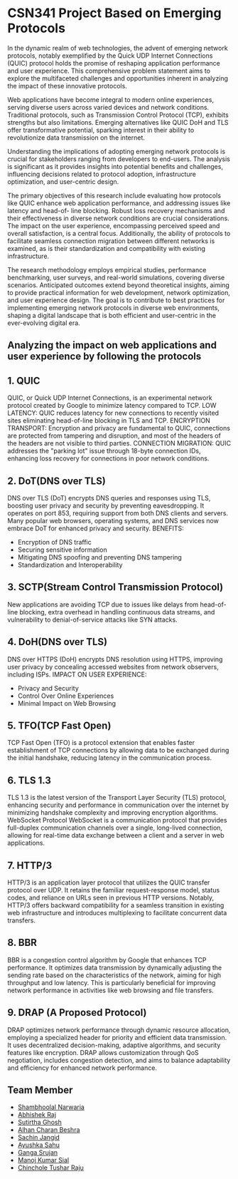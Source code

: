 # CSN341 Project Based on Emerging Protocols
In the dynamic realm of web technologies, the advent of emerging network protocols, notably exemplified by the Quick UDP Internet Connections  (QUIC) protocol holds 
the promise of reshaping application performance and user experience. This comprehensive problem statement aims to explore the multifaceted challenges and 
opportunities inherent in analyzing the impact of these innovative protocols.

Web applications have become integral to modern online experiences, serving diverse users across varied devices and network conditions. Traditional protocols, such as 
Transmission Control Protocol (TCP), exhibits strengths but also limitations. Emerging alternatives like QUIC DoH and TLS offer transformative potential, sparking 
interest in their ability to revolutionize data transmission on the internet.

Understanding the implications of adopting emerging network protocols is crucial for stakeholders ranging from developers to end-users. The analysis is significant as 
it provides insights into potential benefits and challenges, influencing decisions related to protocol adoption, infrastructure optimization, and user-centric design.

The primary objectives of this research include evaluating how protocols like QUIC enhance web application performance, and addressing issues like latency and head-of-
line blocking. Robust loss recovery mechanisms and their effectiveness in diverse network conditions are crucial considerations. The impact on the user experience, 
encompassing perceived speed and overall satisfaction, is a central focus. Additionally, the ability of protocols to facilitate seamless connection migration between 
different networks is examined, as is their standardization and compatibility with 
existing infrastructure.

The research methodology employs empirical studies, performance benchmarking, user surveys, and real-world simulations, covering diverse 
scenarios. Anticipated outcomes extend beyond theoretical insights, aiming to provide practical information for web development, network optimization, and user 
experience design. The goal is to contribute to best practices for implementing emerging network protocols in diverse web environments, shaping a digital landscape 
that is both efficient and user-centric in the ever-evolving digital era.

## Analyzing the impact on web applications and user experience by following the protocols
## 1. QUIC
QUIC, or Quick UDP Internet Connections, is an experimental network protocol created by Google to minimize latency compared to TCP. 
LOW LATENCY: QUIC reduces latency for new connections to recently visited sites eliminating head-of-line blocking in TLS and TCP. 
ENCRYPTION TRANSPORT: Encryption and privacy are fundamental to QUIC, connections are protected from tampering and disruption, and most of the headers of the headers 
are not visible to third parties.
CONNECTION MIGRATION: QUIC addresses the "parking lot" issue through 18-byte connection IDs, enhancing loss recovery for connections in poor network conditions.

## 2. DoT(DNS over TLS)
DNS over TLS (DoT) encrypts DNS queries and responses using TLS, boosting user privacy and security by preventing eavesdropping. It operates on port 853, requiring support from both DNS clients and servers. Many popular web browsers, operating systems, and DNS services now embrace DoT for enhanced privacy and security.
BENEFITS:
- Encryption of DNS traffic
- Securing sensitive information
- Mitigating DNS spoofing and preventing DNS tampering
- Standardization and Interoperability
  
## 3. SCTP(Stream Control Transmission Protocol)
New applications are avoiding TCP due to issues like delays from head-of-line blocking, extra overhead in handling continuous data streams, and vulnerability to 
denial-of-service attacks like SYN attacks.

## 4. DoH(DNS over TLS)
DNS over HTTPS (DoH) encrypts DNS resolution using HTTPS, improving user privacy by concealing accessed websites from network observers, including ISPs.
IMPACT ON USER EXPERIENCE:
- Privacy and Security
- Control Over Online Experiences
- Minimal Impact on Web Browsing

## 5. TFO(TCP Fast Open)
TCP Fast Open (TFO) is a protocol extension that enables faster establishment of TCP connections by allowing data to be exchanged during the initial handshake, 
reducing latency in the communication process.

## 6. TLS 1.3
TLS 1.3 is the latest version of the Transport Layer Security (TLS) protocol, enhancing security and performance in communication over the internet by minimizing 
handshake complexity and improving encryption algorithms. WebSocket Protocol WebSocket is a communication protocol that provides full-duplex communication
channels over a single, long-lived connection, allowing for real-time data exchange between a client and a server in web applications.

## 7. HTTP/3
HTTP/3 is an application layer protocol that utilizes the QUIC transfer protocol over UDP. It retains the familiar request-response model, status codes, and reliance 
on URLs seen in previous HTTP versions. Notably, HTTP/3 offers backward compatibility for a seamless transition in existing web infrastructure and introduces 
multiplexing to facilitate concurrent data transfers.

## 8. BBR
BBR is a congestion control algorithm by Google that enhances TCP performance. It optimizes data transmission by dynamically adjusting the sending rate based on the
characteristics of the network, aiming for high throughput and low latency. This is particularly beneficial for improving network performance in activities like web 
browsing and file transfers.

## 9. DRAP (A Proposed Protocol)
DRAP optimizes network performance through dynamic resource allocation, employing a specialized header for priority and efficient data transmission. It uses 
decentralized decision-making, adaptive algorithms, and security features like encryption. DRAP allows customization through QoS negotiation, includes congestion 
detection, and aims to balance adaptability and efficiency for enhanced network performance.

## Team Member
- [Shambhoolal Narwaria](https://github.com/mr-narwaria)
- [Abhishek Raj](https://github.com/Abhi9708bittu)
- [Sutirtha Ghosh](https://github.com/suti333)
- [Alhan Charan Beshra](https://github.com/ezio2605)
- [Sachin Jangid](https://github.com/sachin)
- [Ayushka Sahu](https://github.com/ayu-lif3)
- [Ganga Srujan](https://github.com/GangaSrujan)
- [Manoj Kumar Sial](https://github.com/manojkumar9911)
- [Chinchole Tushar Raju](https://github.com/chichole)
